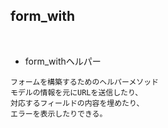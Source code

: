 ## form_with
<br>

- form_withヘルパー  
```
フォームを構築するためのヘルパーメソッド
モデルの情報を元にURLを送信したり、
対応するフィールドの内容を埋めたり、
エラーを表示したりできる。
```
<br>

